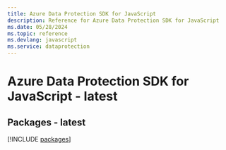 ```yaml
---
title: Azure Data Protection SDK for JavaScript
description: Reference for Azure Data Protection SDK for JavaScript
ms.date: 05/28/2024
ms.topic: reference
ms.devlang: javascript
ms.service: dataprotection
---
```

# Azure Data Protection SDK for JavaScript - latest
## Packages - latest
[!INCLUDE [packages](data-protection-index.md)]